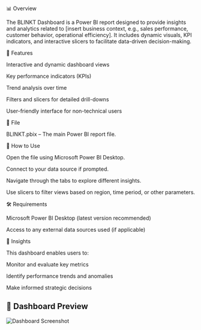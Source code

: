 📊 Overview

The BLINKT Dashboard is a Power BI report designed to provide insights and analytics related to [insert business context, e.g., sales performance, customer behavior, operational efficiency]. It includes dynamic visuals, KPI indicators, and interactive slicers to facilitate data-driven decision-making.

🧩 Features

Interactive and dynamic dashboard views

Key performance indicators (KPIs)

Trend analysis over time

Filters and slicers for detailed drill-downs

User-friendly interface for non-technical users

📁 File

BLINKT.pbix – The main Power BI report file.

🚀 How to Use

Open the file using Microsoft Power BI Desktop.

Connect to your data source if prompted.

Navigate through the tabs to explore different insights.

Use slicers to filter views based on region, time period, or other parameters.

🛠️ Requirements

Microsoft Power BI Desktop (latest version recommended)

Access to any external data sources used (if applicable)

🧠 Insights

This dashboard enables users to:

Monitor and evaluate key metrics

Identify performance trends and anomalies

Make informed strategic decisions


## 📸 Dashboard Preview

![Dashboard Screenshot](images/dashboard_view.png)

